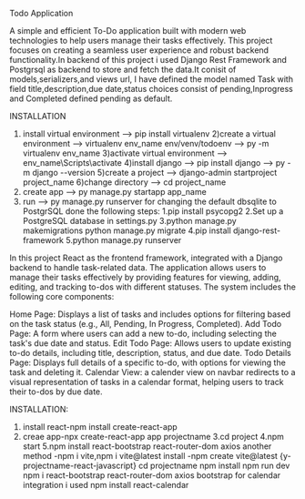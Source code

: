 Todo Application 

A simple and efficient To-Do application built with modern web technologies to help users manage their tasks effectively. This project focuses on creating a seamless user experience and 
robust backend functionality.In backend of this project i used Django Rest Framework and Postgrsql as backend to store and fetch the data.It conisit of models,serializers,and views url,
I have defined the model named Task with field title,description,due date,status choices consist of pending,Inprogress and Completed defined  pending as default.


INSTALLATION

1) install virtual environment
    --> pip install virtualenv
2)create a virtual environment
    --> virtualenv env_name env/venv/todoenv
    --> py -m virtualenv env_name
3)activate virtual environment
    --> env_name\Scripts\activate
4)install django
    --> pip install django
    --> py -m django --version
5)create a project
    --> django-admin startproject project_name
6)change directory
    --> cd project_name
7) create app
    --> py manage.py startapp app_name
8) run
    --> py manage.py runserver
for changing the default dbsqlite to PostgrSQL done the following steps:
1.pip install psycopg2
2.Set up a PostgreSQL database  in settings.py
3.python manage.py makemigrations
  python manage.py migrate
4.pip install django-rest-framework
5.python manage.py runserver

In this project React as the frontend framework, integrated with a Django backend to handle task-related data. The application allows users to manage their 
tasks effectively by providing features for viewing, adding, editing, and tracking to-dos with different statuses. The system includes the following core components:

Home Page: Displays a list of tasks and includes options for filtering based on the task status (e.g., All, Pending, In Progress, Completed).
Add Todo Page: A form where users can add a new to-do, including selecting the task's due date and status.
Edit Todo Page: Allows users to update existing to-do details, including title, description, status, and due date.
Todo Details Page: Displays full details of a specific to-do, with options for viewing the task and deleting it.
Calendar View: a calender view on navbar redirects to a   visual representation of tasks in a calendar format, helping users to track their to-dos by due date.

INSTALLATION:

1. install react-npm install create-react-app
2. creae app-npx create-react-app app projectname
3.cd project 
4.npm start
5.npm install react-bootstrap react-router-dom axios
another method -npm i vite,npm i vite@latest
install -npm create vite@latest
{y-projectname-react-javascript}
cd projectname
npm install
npm run dev
npm i react-bootstrap react-router-dom axios bootstrap
 for calendar integration i used npm install react-calendar






